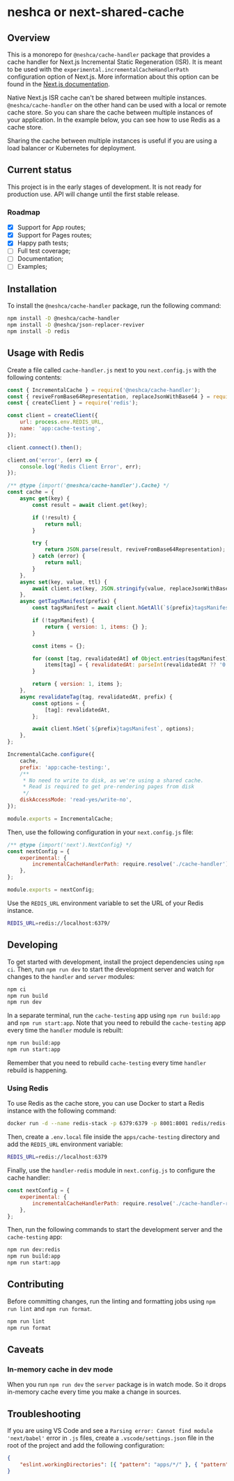 # neshca or next-shared-cache

## Overview

This is a monorepo for `@neshca/cache-handler` package that provides a cache handler for Next.js Incremental Static Regeneration (ISR). It is meant to be used with the `experimental.incrementalCacheHandlerPath` configuration option of Next.js. More information about this option can be found in the [Next.js documentation](https://nextjs.org/docs/app/api-reference/next-config-js/incrementalCacheHandlerPath).

Native Next.js ISR cache can't be shared between multiple instances. `@neshca/cache-handler` on the other hand can be used with a local or remote cache store. So you can share the cache between multiple instances of your application. In the example below, you can see how to use Redis as a cache store.

Sharing the cache between multiple instances is useful if you are using a load balancer or Kubernetes for deployment.

## Current status

This project is in the early stages of development. It is not ready for production use. API will change until the first stable release.

### Roadmap

-   [x] Support for App routes;
-   [x] Support for Pages routes;
-   [x] Happy path tests;
-   [ ] Full test coverage;
-   [ ] Documentation;
-   [ ] Examples;

## Installation

To install the `@neshca/cache-handler` package, run the following command:

```sh
npm install -D @neshca/cache-handler
npm install -D @neshca/json-replacer-reviver
npm install -D redis
```

## Usage with Redis

Create a file called `cache-handler.js` next to you `next.config.js` with the following contents:

```js
const { IncrementalCache } = require('@neshca/cache-handler');
const { reviveFromBase64Representation, replaceJsonWithBase64 } = require('@neshca/json-replacer-reviver');
const { createClient } = require('redis');

const client = createClient({
    url: process.env.REDIS_URL,
    name: 'app:cache-testing',
});

client.connect().then();

client.on('error', (err) => {
    console.log('Redis Client Error', err);
});

/** @type {import('@neshca/cache-handler').Cache} */
const cache = {
    async get(key) {
        const result = await client.get(key);

        if (!result) {
            return null;
        }

        try {
            return JSON.parse(result, reviveFromBase64Representation);
        } catch (error) {
            return null;
        }
    },
    async set(key, value, ttl) {
        await client.set(key, JSON.stringify(value, replaceJsonWithBase64), { EX: ttl });
    },
    async getTagsManifest(prefix) {
        const tagsManifest = await client.hGetAll(`${prefix}tagsManifest`);

        if (!tagsManifest) {
            return { version: 1, items: {} };
        }

        const items = {};

        for (const [tag, revalidatedAt] of Object.entries(tagsManifest)) {
            items[tag] = { revalidatedAt: parseInt(revalidatedAt ?? '0', 10) };
        }

        return { version: 1, items };
    },
    async revalidateTag(tag, revalidatedAt, prefix) {
        const options = {
            [tag]: revalidatedAt,
        };

        await client.hSet(`${prefix}tagsManifest`, options);
    },
};

IncrementalCache.configure({
    cache,
    prefix: 'app:cache-testing:',
    /**
     * No need to write to disk, as we're using a shared cache.
     * Read is required to get pre-rendering pages from disk
     */
    diskAccessMode: 'read-yes/write-no',
});

module.exports = IncrementalCache;
```

Then, use the following configuration in your `next.config.js` file:

```js
/** @type {import('next').NextConfig} */
const nextConfig = {
    experimental: {
        incrementalCacheHandlerPath: require.resolve('./cache-handler'), // path to the cache handler file you created
    },
};

module.exports = nextConfig;
```

Use the `REDIS_URL` environment variable to set the URL of your Redis instance.

```sh
REDIS_URL=redis://localhost:6379/
```

## Developing

To get started with development, install the project dependencies using `npm ci`. Then, run `npm run dev` to start the development server and watch for changes to the `handler` and `server` modules:

```sh
npm ci
npm run build
npm run dev

```

In a separate terminal, run the `cache-testing` app using `npm run build:app` and `npm run start:app`. Note that you need to rebuild the `cache-testing` app every time the `handler` module is rebuilt:

```sh
npm run build:app
npm run start:app
```

Remember that you need to rebuild `cache-testing` every time `handler` rebuild is happening.

### Using Redis

To use Redis as the cache store, you can use Docker to start a Redis instance with the following command:

```sh
docker run -d --name redis-stack -p 6379:6379 -p 8001:8001 redis/redis-stack:latest
```

Then, create a `.env.local` file inside the `apps/cache-testing` directory and add the `REDIS_URL` environment variable:

```sh
REDIS_URL=redis://localhost:6379
```

Finally, use the `handler-redis` module in `next.config.js` to configure the cache handler:

```js
const nextConfig = {
    experimental: {
        incrementalCacheHandlerPath: require.resolve('./cache-handler-redis'),
    },
};
```

Then, run the following commands to start the development server and the `cache-testing` app:

```sh
npm run dev:redis
npm run build:app
npm run start:app
```

## Contributing

Before committing changes, run the linting and formatting jobs using `npm run lint` and `npm run format`.

```sh
npm run lint
npm run format
```

## Caveats

### In-memory cache in dev mode

When you run `npm run dev` the `server` package is in watch mode. So it drops in-memory cache every time you make a change in sources.

## Troubleshooting

If you are using VS Code and see a `Parsing error: Cannot find module 'next/babel'` error in `.js` files, create a `.vscode/settings.json` file in the root of the project and add the following configuration:

```json
{
    "eslint.workingDirectories": [{ "pattern": "apps/*/" }, { "pattern": "packages/*/" }, { "pattern": "utils/*/" }]
}
```
